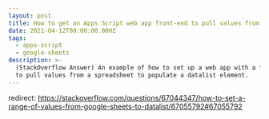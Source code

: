 ```yaml
---
layout: post
title: How to get an Apps Script web app front-end to pull values from a spreadsheet.
date: 2021-04-12T00:00:00.000Z
tags:
  - apps-script
  - google-sheets
description: >-
  (StackOverflow Answer) An example of how to set up a web app with a front-end,
  to pull values from a spreadsheet to populate a datalist element.
---
```


redirect: https://stackoverflow.com/questions/67044347/how-to-set-a-range-of-values-from-google-sheets-to-datalist/67055792#67055792
